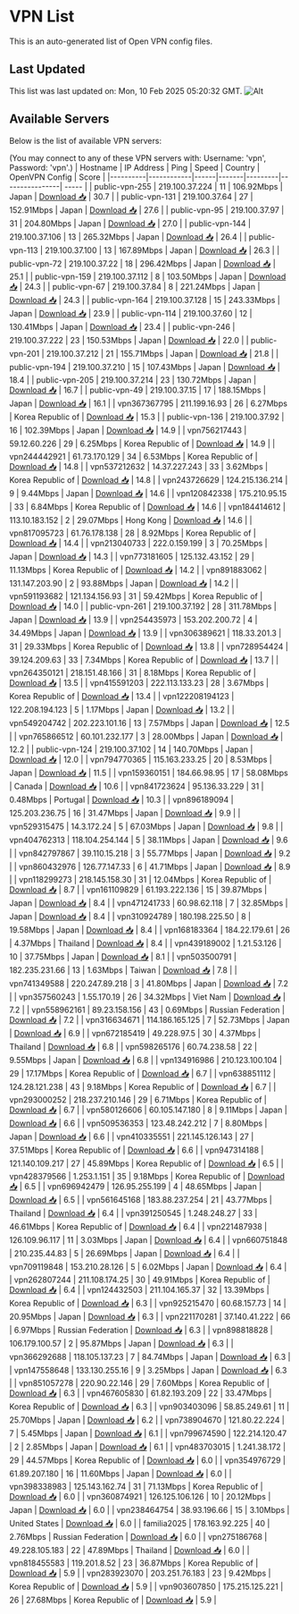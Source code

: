 # VPN List

This is an auto-generated list of Open VPN config files.

## Last Updated

This list was last updated on: Mon, 10 Feb 2025 05:20:32 GMT.
![Alt](https://repobeats.axiom.co/api/embed/186b98318ef1479477931607c1ad7d823f12451f.svg "Repobeats analytics image")

## Available Servers

Below is the list of available VPN servers:

(You may connect to any of these VPN servers with: Username: 'vpn', Password: 'vpn'.)
| Hostname | IP Address | Ping | Speed | Country | OpenVPN Config | Score |
|----------|------------|------|-------|---------|----------------| ----- |
| public-vpn-255 | 219.100.37.224 | 11 | 106.92Mbps | Japan | [Download 📥](./configs/server_0_JP.ovpn) | 30.7 |
| public-vpn-131 | 219.100.37.64 | 27 | 152.91Mbps | Japan | [Download 📥](./configs/server_1_JP.ovpn) | 27.6 |
| public-vpn-95 | 219.100.37.97 | 31 | 204.80Mbps | Japan | [Download 📥](./configs/server_2_JP.ovpn) | 27.0 |
| public-vpn-144 | 219.100.37.106 | 13 | 265.32Mbps | Japan | [Download 📥](./configs/server_3_JP.ovpn) | 26.4 |
| public-vpn-113 | 219.100.37.100 | 13 | 167.89Mbps | Japan | [Download 📥](./configs/server_4_JP.ovpn) | 26.3 |
| public-vpn-72 | 219.100.37.22 | 18 | 296.42Mbps | Japan | [Download 📥](./configs/server_5_JP.ovpn) | 25.1 |
| public-vpn-159 | 219.100.37.112 | 8 | 103.50Mbps | Japan | [Download 📥](./configs/server_6_JP.ovpn) | 24.3 |
| public-vpn-67 | 219.100.37.84 | 8 | 221.24Mbps | Japan | [Download 📥](./configs/server_7_JP.ovpn) | 24.3 |
| public-vpn-164 | 219.100.37.128 | 15 | 243.33Mbps | Japan | [Download 📥](./configs/server_8_JP.ovpn) | 23.9 |
| public-vpn-114 | 219.100.37.60 | 12 | 130.41Mbps | Japan | [Download 📥](./configs/server_9_JP.ovpn) | 23.4 |
| public-vpn-246 | 219.100.37.222 | 23 | 150.53Mbps | Japan | [Download 📥](./configs/server_10_JP.ovpn) | 22.0 |
| public-vpn-201 | 219.100.37.212 | 21 | 155.71Mbps | Japan | [Download 📥](./configs/server_11_JP.ovpn) | 21.8 |
| public-vpn-194 | 219.100.37.210 | 15 | 107.43Mbps | Japan | [Download 📥](./configs/server_12_JP.ovpn) | 18.4 |
| public-vpn-205 | 219.100.37.214 | 23 | 130.72Mbps | Japan | [Download 📥](./configs/server_13_JP.ovpn) | 16.7 |
| public-vpn-49 | 219.100.37.15 | 17 | 188.15Mbps | Japan | [Download 📥](./configs/server_14_JP.ovpn) | 16.1 |
| vpn367367795 | 211.199.16.93 | 26 | 6.27Mbps | Korea Republic of | [Download 📥](./configs/server_15_KR.ovpn) | 15.3 |
| public-vpn-136 | 219.100.37.92 | 16 | 102.39Mbps | Japan | [Download 📥](./configs/server_16_JP.ovpn) | 14.9 |
| vpn756217443 | 59.12.60.226 | 29 | 6.25Mbps | Korea Republic of | [Download 📥](./configs/server_17_KR.ovpn) | 14.9 |
| vpn244442921 | 61.73.170.129 | 34 | 6.53Mbps | Korea Republic of | [Download 📥](./configs/server_18_KR.ovpn) | 14.8 |
| vpn537212632 | 14.37.227.243 | 33 | 3.62Mbps | Korea Republic of | [Download 📥](./configs/server_19_KR.ovpn) | 14.8 |
| vpn243726629 | 124.215.136.214 | 9 | 9.44Mbps | Japan | [Download 📥](./configs/server_20_JP.ovpn) | 14.6 |
| vpn120842338 | 175.210.95.15 | 33 | 6.84Mbps | Korea Republic of | [Download 📥](./configs/server_21_KR.ovpn) | 14.6 |
| vpn184414612 | 113.10.183.152 | 2 | 29.07Mbps | Hong Kong | [Download 📥](./configs/server_22_HK.ovpn) | 14.6 |
| vpn817095723 | 61.76.178.138 | 28 | 8.92Mbps | Korea Republic of | [Download 📥](./configs/server_23_KR.ovpn) | 14.4 |
| vpn213040733 | 222.0.159.199 | 3 | 70.25Mbps | Japan | [Download 📥](./configs/server_24_JP.ovpn) | 14.3 |
| vpn773181605 | 125.132.43.152 | 29 | 11.13Mbps | Korea Republic of | [Download 📥](./configs/server_25_KR.ovpn) | 14.2 |
| vpn891883062 | 131.147.203.90 | 2 | 93.88Mbps | Japan | [Download 📥](./configs/server_26_JP.ovpn) | 14.2 |
| vpn591193682 | 121.134.156.93 | 31 | 59.42Mbps | Korea Republic of | [Download 📥](./configs/server_27_KR.ovpn) | 14.0 |
| public-vpn-261 | 219.100.37.192 | 28 | 311.78Mbps | Japan | [Download 📥](./configs/server_28_JP.ovpn) | 13.9 |
| vpn254435973 | 153.202.200.72 | 4 | 34.49Mbps | Japan | [Download 📥](./configs/server_29_JP.ovpn) | 13.9 |
| vpn306389621 | 118.33.201.3 | 31 | 29.33Mbps | Korea Republic of | [Download 📥](./configs/server_30_KR.ovpn) | 13.8 |
| vpn728954424 | 39.124.209.63 | 33 | 7.34Mbps | Korea Republic of | [Download 📥](./configs/server_31_KR.ovpn) | 13.7 |
| vpn264350121 | 218.151.48.166 | 31 | 8.18Mbps | Korea Republic of | [Download 📥](./configs/server_32_KR.ovpn) | 13.5 |
| vpn415591203 | 222.113.133.23 | 28 | 3.67Mbps | Korea Republic of | [Download 📥](./configs/server_33_KR.ovpn) | 13.4 |
| vpn122208194123 | 122.208.194.123 | 5 | 1.17Mbps | Japan | [Download 📥](./configs/server_34_JP.ovpn) | 13.2 |
| vpn549204742 | 202.223.101.16 | 13 | 7.57Mbps | Japan | [Download 📥](./configs/server_35_JP.ovpn) | 12.5 |
| vpn765866512 | 60.101.232.177 | 3 | 28.00Mbps | Japan | [Download 📥](./configs/server_36_JP.ovpn) | 12.2 |
| public-vpn-124 | 219.100.37.102 | 14 | 140.70Mbps | Japan | [Download 📥](./configs/server_37_JP.ovpn) | 12.0 |
| vpn794770365 | 115.163.233.25 | 20 | 8.53Mbps | Japan | [Download 📥](./configs/server_38_JP.ovpn) | 11.5 |
| vpn159360151 | 184.66.98.95 | 17 | 58.08Mbps | Canada | [Download 📥](./configs/server_39_CA.ovpn) | 10.6 |
| vpn841723624 | 95.136.33.229 | 31 | 0.48Mbps | Portugal | [Download 📥](./configs/server_40_PT.ovpn) | 10.3 |
| vpn896189094 | 125.203.236.75 | 16 | 31.47Mbps | Japan | [Download 📥](./configs/server_41_JP.ovpn) | 9.9 |
| vpn529315475 | 14.3.172.24 | 5 | 67.03Mbps | Japan | [Download 📥](./configs/server_42_JP.ovpn) | 9.8 |
| vpn404762313 | 118.104.254.144 | 5 | 38.11Mbps | Japan | [Download 📥](./configs/server_43_JP.ovpn) | 9.6 |
| vpn842797867 | 39.110.15.218 | 3 | 55.77Mbps | Japan | [Download 📥](./configs/server_44_JP.ovpn) | 9.2 |
| vpn860432976 | 126.77.147.33 | 6 | 41.71Mbps | Japan | [Download 📥](./configs/server_45_JP.ovpn) | 8.9 |
| vpn118299273 | 218.145.158.30 | 31 | 12.04Mbps | Korea Republic of | [Download 📥](./configs/server_46_KR.ovpn) | 8.7 |
| vpn161109829 | 61.193.222.136 | 15 | 39.87Mbps | Japan | [Download 📥](./configs/server_47_JP.ovpn) | 8.4 |
| vpn471241733 | 60.98.62.118 | 7 | 32.85Mbps | Japan | [Download 📥](./configs/server_48_JP.ovpn) | 8.4 |
| vpn310924789 | 180.198.225.50 | 8 | 19.58Mbps | Japan | [Download 📥](./configs/server_49_JP.ovpn) | 8.4 |
| vpn168183364 | 184.22.179.61 | 26 | 4.37Mbps | Thailand | [Download 📥](./configs/server_50_TH.ovpn) | 8.4 |
| vpn439189002 | 1.21.53.126 | 10 | 37.75Mbps | Japan | [Download 📥](./configs/server_51_JP.ovpn) | 8.1 |
| vpn503500791 | 182.235.231.66 | 13 | 1.63Mbps | Taiwan | [Download 📥](./configs/server_52_TW.ovpn) | 7.8 |
| vpn741349588 | 220.247.89.218 | 3 | 41.80Mbps | Japan | [Download 📥](./configs/server_53_JP.ovpn) | 7.2 |
| vpn357560243 | 1.55.170.19 | 26 | 34.32Mbps | Viet Nam | [Download 📥](./configs/server_54_VN.ovpn) | 7.2 |
| vpn558962161 | 89.23.158.156 | 43 | 0.69Mbps | Russian Federation | [Download 📥](./configs/server_55_RU.ovpn) | 7.2 |
| vpn316634671 | 114.186.165.125 | 7 | 52.73Mbps | Japan | [Download 📥](./configs/server_56_JP.ovpn) | 6.9 |
| vpn672185419 | 49.228.97.5 | 30 | 4.37Mbps | Thailand | [Download 📥](./configs/server_57_TH.ovpn) | 6.8 |
| vpn598265176 | 60.74.238.58 | 22 | 9.55Mbps | Japan | [Download 📥](./configs/server_58_JP.ovpn) | 6.8 |
| vpn134916986 | 210.123.100.104 | 29 | 17.17Mbps | Korea Republic of | [Download 📥](./configs/server_59_KR.ovpn) | 6.7 |
| vpn638851112 | 124.28.121.238 | 43 | 9.18Mbps | Korea Republic of | [Download 📥](./configs/server_60_KR.ovpn) | 6.7 |
| vpn293000252 | 218.237.210.146 | 29 | 6.71Mbps | Korea Republic of | [Download 📥](./configs/server_61_KR.ovpn) | 6.7 |
| vpn580126606 | 60.105.147.180 | 8 | 9.11Mbps | Japan | [Download 📥](./configs/server_62_JP.ovpn) | 6.6 |
| vpn509536353 | 123.48.242.212 | 7 | 8.80Mbps | Japan | [Download 📥](./configs/server_63_JP.ovpn) | 6.6 |
| vpn410335551 | 221.145.126.143 | 27 | 37.51Mbps | Korea Republic of | [Download 📥](./configs/server_64_KR.ovpn) | 6.6 |
| vpn947314188 | 121.140.109.217 | 27 | 45.89Mbps | Korea Republic of | [Download 📥](./configs/server_65_KR.ovpn) | 6.5 |
| vpn428379566 | 1.253.1.151 | 35 | 9.18Mbps | Korea Republic of | [Download 📥](./configs/server_66_KR.ovpn) | 6.5 |
| vpn696942479 | 126.95.255.199 | 4 | 48.65Mbps | Japan | [Download 📥](./configs/server_67_JP.ovpn) | 6.5 |
| vpn561645168 | 183.88.237.254 | 21 | 43.77Mbps | Thailand | [Download 📥](./configs/server_68_TH.ovpn) | 6.4 |
| vpn391250545 | 1.248.248.27 | 33 | 46.61Mbps | Korea Republic of | [Download 📥](./configs/server_69_KR.ovpn) | 6.4 |
| vpn221487938 | 126.109.96.117 | 11 | 3.03Mbps | Japan | [Download 📥](./configs/server_70_JP.ovpn) | 6.4 |
| vpn660751848 | 210.235.44.83 | 5 | 26.69Mbps | Japan | [Download 📥](./configs/server_71_JP.ovpn) | 6.4 |
| vpn709119848 | 153.210.28.126 | 5 | 6.02Mbps | Japan | [Download 📥](./configs/server_72_JP.ovpn) | 6.4 |
| vpn262807244 | 211.108.174.25 | 30 | 49.91Mbps | Korea Republic of | [Download 📥](./configs/server_73_KR.ovpn) | 6.4 |
| vpn124432503 | 211.104.165.37 | 32 | 13.39Mbps | Korea Republic of | [Download 📥](./configs/server_74_KR.ovpn) | 6.3 |
| vpn925215470 | 60.68.157.73 | 14 | 20.95Mbps | Japan | [Download 📥](./configs/server_75_JP.ovpn) | 6.3 |
| vpn221170281 | 37.140.41.222 | 66 | 6.97Mbps | Russian Federation | [Download 📥](./configs/server_76_RU.ovpn) | 6.3 |
| vpn898818828 | 106.179.100.57 | 2 | 95.87Mbps | Japan | [Download 📥](./configs/server_77_JP.ovpn) | 6.3 |
| vpn366292688 | 118.105.137.23 | 7 | 84.74Mbps | Japan | [Download 📥](./configs/server_78_JP.ovpn) | 6.3 |
| vpn147558648 | 133.130.255.16 | 9 | 3.25Mbps | Japan | [Download 📥](./configs/server_79_JP.ovpn) | 6.3 |
| vpn851057278 | 220.90.22.146 | 29 | 7.60Mbps | Korea Republic of | [Download 📥](./configs/server_80_KR.ovpn) | 6.3 |
| vpn467605830 | 61.82.193.209 | 22 | 33.47Mbps | Korea Republic of | [Download 📥](./configs/server_81_KR.ovpn) | 6.3 |
| vpn903403096 | 58.85.249.61 | 11 | 25.70Mbps | Japan | [Download 📥](./configs/server_82_JP.ovpn) | 6.2 |
| vpn738904670 | 121.80.22.224 | 7 | 5.45Mbps | Japan | [Download 📥](./configs/server_83_JP.ovpn) | 6.1 |
| vpn799674590 | 122.214.120.47 | 2 | 2.85Mbps | Japan | [Download 📥](./configs/server_84_JP.ovpn) | 6.1 |
| vpn483703015 | 1.241.38.172 | 29 | 44.57Mbps | Korea Republic of | [Download 📥](./configs/server_85_KR.ovpn) | 6.0 |
| vpn354976729 | 61.89.207.180 | 16 | 11.60Mbps | Japan | [Download 📥](./configs/server_86_JP.ovpn) | 6.0 |
| vpn398338983 | 125.143.162.74 | 31 | 71.13Mbps | Korea Republic of | [Download 📥](./configs/server_87_KR.ovpn) | 6.0 |
| vpn360874921 | 126.125.106.126 | 10 | 20.12Mbps | Japan | [Download 📥](./configs/server_88_JP.ovpn) | 6.0 |
| vpn238464754 | 38.93.196.66 | 15 | 3.10Mbps | United States | [Download 📥](./configs/server_89_US.ovpn) | 6.0 |
| familia2025 | 178.163.92.225 | 40 | 2.76Mbps | Russian Federation | [Download 📥](./configs/server_90_RU.ovpn) | 6.0 |
| vpn275186768 | 49.228.105.183 | 22 | 47.89Mbps | Thailand | [Download 📥](./configs/server_91_TH.ovpn) | 6.0 |
| vpn818455583 | 119.201.8.52 | 23 | 36.87Mbps | Korea Republic of | [Download 📥](./configs/server_92_KR.ovpn) | 5.9 |
| vpn283923070 | 203.251.76.183 | 23 | 9.42Mbps | Korea Republic of | [Download 📥](./configs/server_93_KR.ovpn) | 5.9 |
| vpn903607850 | 175.215.125.221 | 26 | 27.68Mbps | Korea Republic of | [Download 📥](./configs/server_94_KR.ovpn) | 5.9 |
